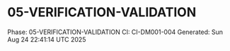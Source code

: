# 05-VERIFICATION-VALIDATION
Phase: 05-VERIFICATION-VALIDATION
CI: CI-DM001-004
Generated: Sun Aug 24 22:41:14 UTC 2025
